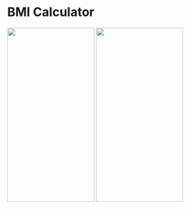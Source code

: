 # BMI Calculator
<img src="https://user-images.githubusercontent.com/83110274/229055463-715c5ec4-d143-4c98-956e-7acff844bfab.jpeg" width="200" height="400">
<img src="https://user-images.githubusercontent.com/83110274/229055450-699f8baa-7cab-481f-a4ed-5621b7500ef1.jpeg" width="200" height="400">
